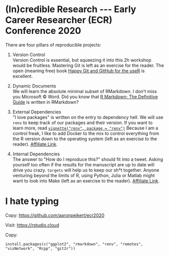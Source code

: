 
# (In)credible Research --- Early Career Researcher (ECR) Conference 2020

<!-- badges: start -->
<!-- badges: end -->

There are four pillars of reproducible projects:

1. Version Control  
Version Control is essential, but squeezing it into this 2h workshop would be fruitless.
Mastering Git is left as an exercise for the reader.
The open (meaning free) book [Happy Git and GitHub for the useR](https://happygitwithr.com) is excellent.

2. Dynamic Documents  
We will learn the absolute minimal subset of RMarkdown.
I don't miss you Microsoft © Word.
Did you know that [R Markdown: The Definitive Guide](https://bookdown.org/yihui/rmarkdown/) is written in RMarkdown?

3. External Dependencies  
"I love packages" is written on the entry to dependency hell.
We will use `renv` to keep track of our packages and their version. 
If you want to learn more, read [`vignette("renv", package = "renv")`](https://rstudio.github.io/renv/articles/renv.html)
Because I am a control freak, I like to add Docker to the mix to control everything from the R version down to the operating system (left as an exercise to the reader). [Affiliate Link](https://psyarxiv.com/8xzqy/).

4. Internal Dependencies  
The answer to "How do I reproduce this?" should fit into a tweet.
Asking yourself too often if the results for the manuscript are up to date will drive you crazy.
`targets` will help us to keep our sh*t together.
Anyone venturing beyond the limits of R, using Python, Julia or Matlab might want to look into Make (left as an exercise to the reader). [Affiliate Link](https://psyarxiv.com/8xzqy/).

# I hate typing

Copy: https://github.com/aaronpeikert/ecr2020

Visit: https://rstudio.cloud

Copy:

```
install.packages(c("ggplot2", "rmarkdown", "renv", "remotes", "visNetwork", "Rcpp", "git2r"))
```